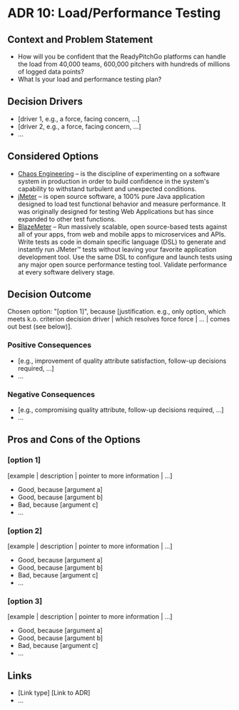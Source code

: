 # ADR 10: Load/Performance Testing

## Context and Problem Statement

*   How will you be confident that the ReadyPitchGo platforms can handle the load from 40,000 teams, 600,000 pitchers with hundreds of millions of logged data points?
*   What Is your load and performance testing plan?

## Decision Drivers <!-- optional -->

* [driver 1, e.g., a force, facing concern, …]
* [driver 2, e.g., a force, facing concern, …]
* … <!-- numbers of drivers can vary -->

## Considered Options

*   [Chaos Engineering](https://en.wikipedia.org/wiki/Chaos_engineering) – is the discipline of experimenting on a software system in production in order to build confidence in the system's capability to withstand turbulent and unexpected conditions.
*   [jMeter](http://jmeter.apache.org/) – is open source software, a 100% pure Java application designed to load test functional behavior and measure performance. It was originally designed for testing Web Applications but has since expanded to other test functions.
*   [BlazeMeter](https://blazemeter.com/) – Run massively scalable, open source-based tests against all of your apps, from web and mobile apps to microservices and APIs. Write tests as code in domain specific language (DSL) to generate and instantly run JMeter™ tests without leaving your favorite application development tool. Use the same DSL to configure and launch tests using any major open source performance testing tool. Validate performance at every software delivery stage.

## Decision Outcome

Chosen option: "[option 1]", because [justification. e.g., only option, which meets k.o. criterion decision driver | which resolves force force | … | comes out best (see below)].

### Positive Consequences <!-- optional -->

* [e.g., improvement of quality attribute satisfaction, follow-up decisions required, …]
* …

### Negative Consequences <!-- optional -->

* [e.g., compromising quality attribute, follow-up decisions required, …]
* …

## Pros and Cons of the Options <!-- optional -->

### [option 1]

[example | description | pointer to more information | …] <!-- optional -->

* Good, because [argument a]
* Good, because [argument b]
* Bad, because [argument c]
* … <!-- numbers of pros and cons can vary -->

### [option 2]

[example | description | pointer to more information | …] <!-- optional -->

* Good, because [argument a]
* Good, because [argument b]
* Bad, because [argument c]
* … <!-- numbers of pros and cons can vary -->

### [option 3]

[example | description | pointer to more information | …] <!-- optional -->

* Good, because [argument a]
* Good, because [argument b]
* Bad, because [argument c]
* … <!-- numbers of pros and cons can vary -->

## Links <!-- optional -->

* [Link type] [Link to ADR] <!-- example: Refined by [ADR-0005](0005-example.md) -->
* … <!-- numbers of links can vary -->
